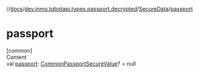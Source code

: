 //[docs](../../../index.md)/[dev.inmo.tgbotapi.types.passport.decrypted](../index.md)/[SecureData](index.md)/[passport](passport.md)



# passport  
[common]  
Content  
val [passport](passport.md): [CommonPassportSecureValue](../-common-passport-secure-value/index.md)? = null  



